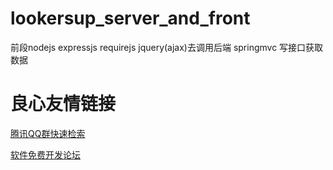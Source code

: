 # lookersup_server_and_front
前段nodejs expressjs  requirejs jquery(ajax)去调用后端 springmvc 写接口获取数据


 # 良心友情链接

[腾讯QQ群快速检索](http://u.720life.cn/s/8cf73f7c)

[软件免费开发论坛](http://u.720life.cn/s/bbb01dc0)